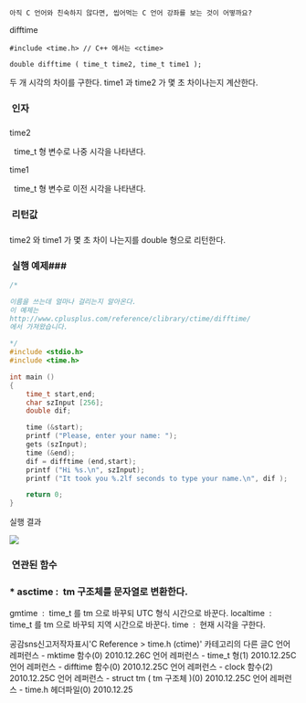 

```warning
아직 C 언어와 친숙하지 않다면, 씹어먹는 C 언어 강좌를 보는 것이 어떻까요?

```


difftime
```info
#include <time.h> // C++ 에서는 <ctime>

double difftime ( time_t time2, time_t time1 );
```


두 개 시각의 차이를 구한다.
time1 과 time2 가 몇 초 차이나는지 계산한다. 

###  인자
### 
time2

  time_t 형 변수로 나중 시각을 나타낸다. 

time1

  time_t 형 변수로 이전 시각을 나타낸다. 

###  리턴값
### 
time2 와 time1 가 몇 초 차이 나는지를 double 형으로 리턴한다. 

###  실행 예제### 

```cpp
/* 

이름을 쓰는데 얼마나 걸리는지 알아온다.
이 예제는
http://www.cplusplus.com/reference/clibrary/ctime/difftime/
에서 가져왔습니다.

*/
#include <stdio.h>
#include <time.h>

int main ()
{
    time_t start,end;
    char szInput [256];
    double dif;

    time (&start);
    printf ("Please, enter your name: ");
    gets (szInput);
    time (&end);
    dif = difftime (end,start);
    printf ("Hi %s.\n", szInput);
    printf ("It took you %.2lf seconds to type your name.\n", dif );

    return 0;
}
```


실행 결과

![](http://img1.daumcdn.net/thumb/R1920x0/?fname=http%3A%2F%2Fcfile29.uf.tistory.com%2Fimage%2F177A173A4D15F9B43D6540)

###  연관된 함수
### * asctime :  tm 구조체를 문자열로 변환한다.    
gmtime  :  time_t 를 tm 으로 바꾸되 UTC 형식 시간으로 바꾼다. 
localtime  :  time_t 를 tm 으로 바꾸되 지역 시간으로 바꾼다. time  :  현재 시각을 구한다.

공감sns신고저작자표시'C Reference > time.h (ctime)' 카테고리의 다른 글C 언어 레퍼런스 - mktime 함수(0)
2010.12.26C 언어 레퍼런스 - time_t 형(1)
2010.12.25C 언어 레퍼런스 - difftime 함수(0)
2010.12.25C 언어 레퍼런스 - clock 함수(2)
2010.12.25C 언어 레퍼런스 - struct tm ( tm 구조체 )(0)
2010.12.25C 언어 레퍼런스 - time.h 헤더파일(0)
2010.12.25


